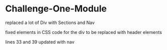 # Challenge-One-Module

replaced a lot of Div with Sections and Nav

fixed elements in CSS code for the div to be replaced with header elements 

lines 33 and 39 updated with nav 